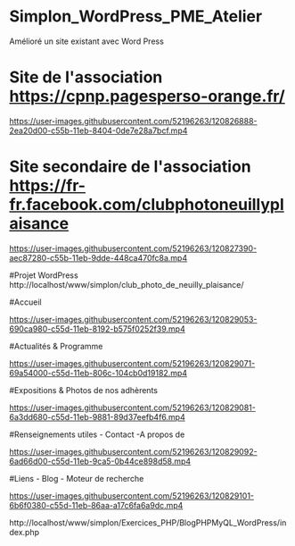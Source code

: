 # Simplon_WordPress_PME_Atelier
Amélioré un site existant avec Word Press

# Site de l'association https://cpnp.pagesperso-orange.fr/
https://user-images.githubusercontent.com/52196263/120826888-2ea20d00-c55b-11eb-8404-0de7e28a7bcf.mp4

# Site secondaire de l'association https://fr-fr.facebook.com/clubphotoneuillyplaisance
https://user-images.githubusercontent.com/52196263/120827390-aec87280-c55b-11eb-9dde-448ca470fc8a.mp4

#Projet WordPress http://localhost/www/simplon/club_photo_de_neuilly_plaisance/

#Accueil

https://user-images.githubusercontent.com/52196263/120829053-690ca980-c55d-11eb-8192-b575f0252f39.mp4

#Actualités & Programme

https://user-images.githubusercontent.com/52196263/120829071-69a54000-c55d-11eb-806c-104cb0d19182.mp4

#Expositions & Photos de nos adhèrents

https://user-images.githubusercontent.com/52196263/120829081-6a3dd680-c55d-11eb-9881-89d37eefb4f6.mp4

#Renseignements utiles - Contact -A propos de

https://user-images.githubusercontent.com/52196263/120829092-6ad66d00-c55d-11eb-9ca5-0b44ce898d58.mp4

#Liens - Blog - Moteur de recherche

https://user-images.githubusercontent.com/52196263/120829101-6b6f0380-c55d-11eb-86aa-a17c6fa6a9dc.mp4


http://localhost/www/simplon/Exercices_PHP/BlogPHPMyQL_WordPress/index.php
